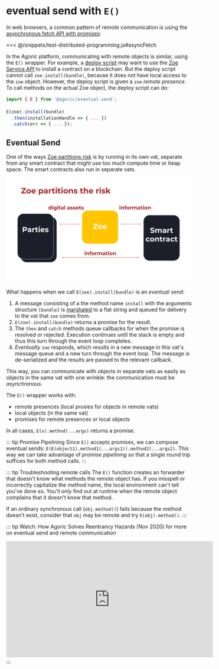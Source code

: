 # eventual send with `E()`

In web browsers, a common pattern of remote communication is using the
[asynchronous fetch API with promises](
https://developer.mozilla.org/en-US/docs/Learn/JavaScript/Asynchronous/Introducing#promises):

<<< @/snippets/test-distributed-programming.js#asyncFetch

In the Agoric platform, communicating with remote objects is similar,
using the `E()` wrapper. For example,
a [deploy script](/getting-started/deploying.md) may want to use the
[Zoe Service API](/zoe/api/zoe.md) to install a contract on a blockchain.
But the deploy script cannot call `zoe.install(bundle)`, because it does not have local
access to the `zoe` object. However, the deploy
script is given a `zoe` *remote presence*. To call methods on the
actual Zoe object, the deploy script can do:

```js
import { E } from '@agoric/eventual-send';

E(zoe).install(bundle)
  .then(installationHandle => { ... })
  .catch(err => { ... });
```

## Eventual Send

One of the ways [Zoe partitions risk](https://www.youtube.com/watch?v=T6h6TMuVHKQ&t=368s) is by running in its own vat, separate from any smart contract that might
use too much compute time or heap space. The smart contracts also run in separate vats.

![Zoe in a separate vat](../../assets/zoe-partitions-risk-slide.svg)

What happens when we call `E(zoe).install(bundle)` is an _eventual send_:

 1. A message consisting of a the method name `install`
    with the arguments structure `[bundle]` is [marshaled](/guides/js-programming/far.md)
    to a flat string and queued for delivery to
    the vat that `zoe` comes from.
 2. `E(zoe).install(bundle)` returns a promise for the result.
 3. The `then` and `catch` methods queue callbacks for when the promise
    is resolved or rejected.
    Execution continues until the stack is empty and thus this
    turn through the event loop completes.
 4. _Eventually_ `zoe` responds, which results in a new message
    in this vat's message queue and a new turn through the event loop.
    The message is de-serialized and the results are passed to the relevant callback.

This way, you can communicate with objects in separate vats
as easily as objects in the same vat with one wrinkle: the communication
must be _asynchronous_.

The `E()` wrapper works with:

  - remote presences (local proxies for objects in remote vats)
  - local objects (in the same vat)
  - promises for remote presences or local objects

In all cases, `E(x).method(...args)` returns a promise.

::: tip Promise Pipelining
Since `E()` accepts promises, we can compose eventual sends:
`E(E(object1).method1(...args1)).method2(...args2)`. This way
we can take advantage of _promise pipelining_ so that a single
round trip suffices for both method calls.
:::

::: tip Troubleshooting remote calls
The `E()` function creates an
forwarder that doesn't know what methods the remote object has.
If you misspell or incorrectly capitalize the method name,
the local environment can't tell you've done so. You'll only find out at runtime when the 
remote object complains that it doesn't know that method.

If an ordinary synchronous call (`obj.method()`) fails because the method doesn't exist,
consider that `obj` may be remote and try `E(obj).method()`.
:::

::: tip Watch: How Agoric Solves Reentrancy Hazards (Nov 2020)
for more on eventual send and remote communication
<iframe width="560" height="315" src="https://www.youtube.com/embed/38oTyVv_D9I" title="YouTube video player" frameborder="0" allow="accelerometer; autoplay; clipboard-write; encrypted-media; gyroscope; picture-in-picture" allowfullscreen></iframe>
:::
